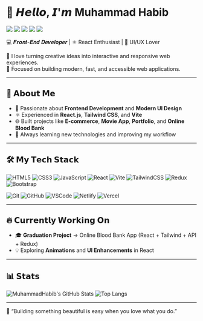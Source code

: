 # 👋 𝙃𝙚𝙡𝙡𝙤, 𝙄'𝙢 Muhammad Habib  

[![](https://img.shields.io/badge/-@muhammadhabib-%231DA1F2?style=flat-square&logo=twitter&logoColor=ffffff)](https://twitter.com/)
[![](https://img.shields.io/badge/-@MuhammadHabib-%23181717?style=flat-square&logo=github)](https://github.com/MuhammadHabib)
[![](https://img.shields.io/badge/-@muhammadhabib-%23000000?style=flat-square&logo=codepen)](https://codepen.io/)
[![](https://img.shields.io/badge/-@muhammadhabib-%23000000?style=flat-square&logo=codesandbox)](https://codesandbox.io/u/)
[![](https://img.shields.io/website?color=0ab9e6&style=flat-square&up_message=muhammadhabib.dev&url=https%3A%2F%2Fmuhammadhabib.dev)](https://muhammadhabib.dev)

💻 𝑭𝒓𝒐𝒏𝒕-𝑬𝒏𝒅 𝑫𝒆𝒗𝒆𝒍𝒐𝒑𝒆𝒓 | ⚛️ React Enthusiast | 🎨 UI/UX Lover  

🚀 I love turning creative ideas into interactive and responsive web experiences.  
🎯 Focused on building modern, fast, and accessible web applications.  

---

## 🌟 𝗔𝗯𝗼𝘂𝘁 𝗠𝗲  
- 🧠 Passionate about **Frontend Development** and **Modern UI Design**  
- ⚛️ Experienced in **React.js**, **Tailwind CSS**, and **Vite**  
- 🌐 Built projects like **E-commerce**, **Movie App**, **Portfolio**, and **Online Blood Bank**  
- 📱 Always learning new technologies and improving my workflow  

---

## 🛠️ 𝗠𝘆 𝗧𝗲𝗰𝗵 𝗦𝘁𝗮𝗰𝗸  

![HTML5](https://img.shields.io/badge/-HTML5-%23E44D27?style=flat-square&logo=html5&logoColor=ffffff)
![CSS3](https://img.shields.io/badge/-CSS3-%231572B6?style=flat-square&logo=css3)
![JavaScript](https://img.shields.io/badge/-JavaScript-%23F7DF1C?style=flat-square&logo=javascript&logoColor=000000)
![React](https://img.shields.io/badge/-React-%23282C34?style=flat-square&logo=react)
![Vite](https://img.shields.io/badge/-Vite-%23646CFF?style=flat-square&logo=vite&logoColor=ffffff)
![TailwindCSS](https://img.shields.io/badge/-TailwindCSS-%231a202c?style=flat-square&logo=tailwind-css)
![Redux](https://img.shields.io/badge/-Redux-%23764ABC?style=flat-square&logo=redux)
![Bootstrap](https://img.shields.io/badge/-Bootstrap-%237952B3?style=flat-square&logo=bootstrap&logoColor=ffffff)

![Git](https://img.shields.io/badge/-Git-%23F05032?style=flat-square&logo=git&logoColor=%23ffffff)
![GitHub](https://img.shields.io/badge/-GitHub-%23181717?style=flat-square&logo=github)
![VSCode](https://img.shields.io/badge/-VSCode-%23007ACC?style=flat-square&logo=visual-studio-code)
![Netlify](https://img.shields.io/badge/-Netlify-%2300C7B7?style=flat-square&logo=netlify&logoColor=ffffff)
![Vercel](https://img.shields.io/badge/-Vercel-%23ffffff?style=flat-square&logo=vercel&logoColor=000000)

---

## 🔥 𝗖𝘂𝗿𝗿𝗲𝗻𝘁𝗹𝘆 𝗪𝗼𝗿𝗸𝗶𝗻𝗴 𝗢𝗻  
- 🎓 **Graduation Project** → Online Blood Bank App (React + Tailwind + API + Redux)  
- 💡 Exploring **Animations** and **UI Enhancements** in React  

---

## 📊 𝗦𝘁𝗮𝘁𝘀  

![MuhammadHabib's GitHub Stats](https://github-readme-stats.vercel.app/api?username=MuhammadHabib&show_icons=true&theme=dracula)
![Top Langs](https://github-readme-stats.vercel.app/api/top-langs/?username=MuhammadHabib&layout=compact&theme=dracula)

---

💬 “Building something beautiful is easy when you love what you do.”  
